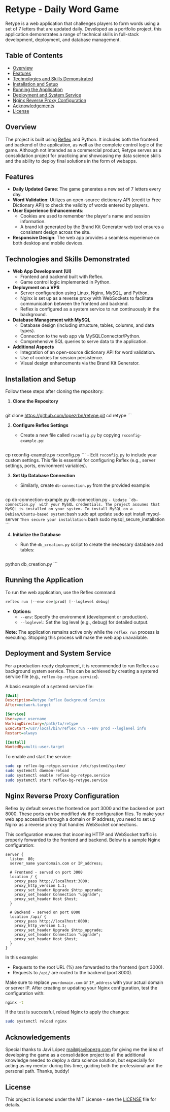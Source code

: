 # Retype - Daily Word Game

Retype is a web application that challenges players to form words using a set of 7 letters that are updated daily. Developed as a portfolio project, this application demonstrates a range of technical skills in full-stack development, deployment, and database management.

## Table of Contents
- [Overview](#overview)
- [Features](#features)
- [Technologies and Skills Demonstrated](#technologies-and-skills-demonstrated)
- [Installation and Setup](#installation-and-setup)
- [Running the Application](#running-the-application)
- [Deployment and System Service](#deployment-and-system-service)
- [Nginx Reverse Proxy Configuration](#nginx-reverse-proxy-configuration)
- [Acknowledgements](#acknowledgements)
- [License](#license)

## Overview

The project is built using [Reflex](https://github.com/lopezrbn/retype) and Python. It includes both the frontend and backend of the application, as well as the complete control logic of the game. Although not intended as a commercial product, Retype serves as a consolidation project for practicing and showcasing my data science skills and the ability to deploy final solutions in the form of webapps.

## Features

- **Daily Updated Game**: The game generates a new set of 7 letters every day.
- **Word Validation**: Utilizes an open-source dictionary API (credit to Free Dictionary API) to check the validity of words entered by players.
- **User Experience Enhancements**:
  - Cookies are used to remember the player's name and session information.
  - A brand kit generated by the Brand Kit Generator web tool ensures a consistent design across the site.
- **Responsive Design**: The web app provides a seamless experience on both desktop and mobile devices.

## Technologies and Skills Demonstrated

- **Web App Development (UI)**
  - Frontend and backend built with Reflex.
  - Game control logic implemented in Python.
- **Deployment on a VPS**
  - Server configuration using Linux, Nginx, MySQL, and Python.
  - Nginx is set up as a reverse proxy with WebSockets to facilitate communication between the frontend and backend.
  - Reflex is configured as a system service to run continuously in the background.
- **Database Management with MySQL**
  - Database design (including structure, tables, columns, and data types).
  - Connection to the web app via MySQLConnector/Python.
  - Comprehensive SQL queries to serve data to the application.
- **Additional Aspects**
  - Integration of an open-source dictionary API for word validation.
  - Use of cookies for session persistence.
  - Visual design enhancements via the Brand Kit Generator.

## Installation and Setup

Follow these steps after cloning the repository:

1. **Clone the Repository**

    ```bash
git clone https://github.com/lopezrbn/retype.git
cd retype
    ```

2. **Configure Reflex Settings**

    - Create a new file called `rxconfig.py` by copying `rxconfig-example.py`:
    ```bash
cp rxconfig-example.py rxconfig.py
    ```
    - Edit `rxconfig.py` to include your custom settings. This file is essential for configuring Reflex (e.g., server settings, ports, environment variables).

3. **Set Up Database Connection**

    - Similarly, create `db-connection.py` from the provided example:
    ```bash
cp db-connection-example.py db-connection.py
    ```
    - Update `db-connection.py` with your MySQL credentials. The project assumes that MySQL is installed on your system.
    To install MySQL on a Debian/Ubuntu-based system:
    ```bash
sudo apt update
sudo apt install mysql-server
    ```
    Then secure your installation:
    ```bash
sudo mysql_secure_installation
    ```

4. **Initialize the Database**

    - Run the `db_creation.py` script to create the necessary database and tables:
    ```bash
python db_creation.py
    ```

## Running the Application

To run the web application, use the Reflex command:

```bash
reflex run [--env dev|prod] [--loglevel debug]
```

- **Options:**
  - `--env`: Specify the environment (development or production).
  - `--loglevel`: Set the log level (e.g., debug) for detailed output.

**Note:** The application remains active only while the `reflex run` process is executing. Stopping this process will make the web app unavailable.

## Deployment and System Service

For a production-ready deployment, it is recommended to run Reflex as a background system service. This can be achieved by creating a systemd service file (e.g., `reflex-bg-retype.service`).

A basic example of a systemd service file:

```ini
[Unit]
Description=Retype Reflex Background Service
After=network.target

[Service]
User=your_username
WorkingDirectory=/path/to/retype
ExecStart=/usr/local/bin/reflex run --env prod --loglevel info
Restart=always

[Install]
WantedBy=multi-user.target
```

To enable and start the service:

```bash
sudo cp reflex-bg-retype.service /etc/systemd/system/
sudo systemctl daemon-reload
sudo systemctl enable reflex-bg-retype.service
sudo systemctl start reflex-bg-retype.service
```

## Nginx Reverse Proxy Configuration

Reflex by default serves the frontend on port 3000 and the backend on port 8000. These ports can be modified via the configuration files. To make your web app accessible through a domain or IP address, you need to set up Nginx as a reverse proxy that handles WebSocket connections.

This configuration ensures that incoming HTTP and WebSocket traffic is properly forwarded to the frontend and backend. Below is a sample Nginx configuration:

```nginx
server {
  listen  80;
  server_name yourdomain.com or IP_address;

  # Frontend - served on port 3000
  location / {
    proxy_pass http://localhost:3000;
    proxy_http_version 1.1;
    proxy_set_header Upgrade $http_upgrade;
    proxy_set_header Connection "upgrade";
    proxy_set_header Host $host;
  }

  # Backend - served on port 8000
  location /api/ {
    proxy_pass http://localhost:8000;
    proxy_http_version 1.1;
    proxy_set_header Upgrade $http_upgrade;
    proxy_set_header Connection "upgrade";
    proxy_set_header Host $host;
  }
}
```

In this example:
- Requests to the root URL (%) are forwarded to the frontend (port 3000).
- Requests to `/api/` are routed to the backend (port 8000).

Make sure to replace `yourdomain.com` or `IP_address` with your actual domain or server IP. After creating or updating your Nginx configuration, test the configuration with:

```bash
nginx -t
```

If the test is successful, reload Nginx to apply the changes:

```bash
sudo systemctl reload nginx
```

## Acknowledgements

Special thanks to Javi López <mail@javilopezg.com> for giving me the idea of developing the game as a consolidation project to all the additional knowledge needed to deploy a data science solution, but especially for acting as my mentor during this time, guiding both the professional and the personal path. Thanks, buddy!

## License

This project is licensed under the MIT License - see the [LICENSE](LICENSE) file for details.